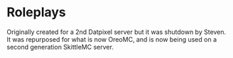# Roleplays
Originally created for a 2nd Datpixel server but it was shutdown by Steven. It was repurposed for what is now OreoMC, and is now being used on a second generation SkittleMC server.

